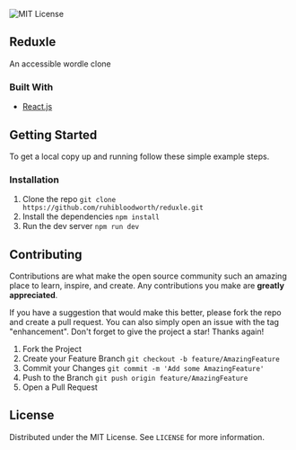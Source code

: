 ![MIT License][license-shield]

## Reduxle

An accessible wordle clone

### Built With

- [React.js](https://reactjs.org/)

## Getting Started

To get a local copy up and running follow these simple example steps.

### Installation

1. Clone the repo `git clone https://github.com/ruhibloodworth/reduxle.git`
2. Install the dependencies `npm install`
3. Run the dev server `npm run dev`

## Contributing

Contributions are what make the open source community such an amazing place to learn, inspire, and create. Any contributions you make are **greatly appreciated**.

If you have a suggestion that would make this better, please fork the repo and create a pull request. You can also simply open an issue with the tag "enhancement".
Don't forget to give the project a star! Thanks again!

1. Fork the Project
2. Create your Feature Branch `git checkout -b feature/AmazingFeature`
3. Commit your Changes `git commit -m 'Add some AmazingFeature'`
4. Push to the Branch `git push origin feature/AmazingFeature`
5. Open a Pull Request

## License

Distributed under the MIT License. See `LICENSE` for more information.

[license-shield]: https://img.shields.io/github/license/ruhibloodworth/reduxle
[license-url]: https://github.com/ruhibloodworth/reduxle/blob/main/LICENSE
